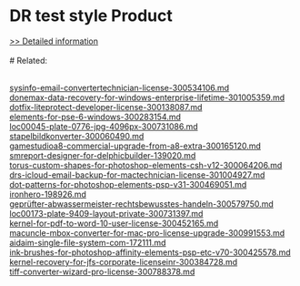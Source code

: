 # DR test style Product
[>> Detailed information](https://secure.element5.com/esales/product.html?productid=300736884&affiliateid=200057808)<br/><br/># Related:

<br />[sysinfo-email-convertertechnician-license-300534106.md](https://github.com/downloadplanet/downloadplanet/blob/main/sysinfo-email-convertertechnician-license-300534106.md)<br />[donemax-data-recovery-for-windows-enterprise-lifetime-301005359.md](https://github.com/downloadplanet/downloadplanet/blob/main/donemax-data-recovery-for-windows-enterprise-lifetime-301005359.md)<br />[dotfix-liteprotect-developer-license-300138087.md](https://github.com/downloadplanet/downloadplanet/blob/main/dotfix-liteprotect-developer-license-300138087.md)<br />[elements-for-pse-6-windows-300283154.md](https://github.com/downloadplanet/downloadplanet/blob/main/elements-for-pse-6-windows-300283154.md)<br />[loc00045-plate-0776-jpg-4096px-300731086.md](https://github.com/downloadplanet/downloadplanet/blob/main/loc00045-plate-0776-jpg-4096px-300731086.md)<br />[stapelbildkonverter-300060490.md](https://github.com/downloadplanet/downloadplanet/blob/main/stapelbildkonverter-300060490.md)<br />[gamestudioa8-commercial-upgrade-from-a8-extra-300165120.md](https://github.com/downloadplanet/downloadplanet/blob/main/gamestudioa8-commercial-upgrade-from-a8-extra-300165120.md)<br />[smreport-designer-for-delphicbuilder-139020.md](https://github.com/downloadplanet/downloadplanet/blob/main/smreport-designer-for-delphicbuilder-139020.md)<br />[torus-custom-shapes-for-photoshop-elements-csh-v12-300064206.md](https://github.com/downloadplanet/downloadplanet/blob/main/torus-custom-shapes-for-photoshop-elements-csh-v12-300064206.md)<br />[drs-icloud-email-backup-for-mactechnician-license-301004927.md](https://github.com/downloadplanet/downloadplanet/blob/main/drs-icloud-email-backup-for-mactechnician-license-301004927.md)<br />[dot-patterns-for-photoshop-elements-psp-v31-300469051.md](https://github.com/downloadplanet/downloadplanet/blob/main/dot-patterns-for-photoshop-elements-psp-v31-300469051.md)<br />[ironhero-198926.md](https://github.com/downloadplanet/downloadplanet/blob/main/ironhero-198926.md)<br />[geprüfter-abwassermeister-rechtsbewusstes-handeln-300579750.md](https://github.com/downloadplanet/downloadplanet/blob/main/geprüfter-abwassermeister-rechtsbewusstes-handeln-300579750.md)<br />[loc00173-plate-9409-layout-private-300731397.md](https://github.com/downloadplanet/downloadplanet/blob/main/loc00173-plate-9409-layout-private-300731397.md)<br />[kernel-for-pdf-to-word-10-user-license-300452165.md](https://github.com/downloadplanet/downloadplanet/blob/main/kernel-for-pdf-to-word-10-user-license-300452165.md)<br />[macuncle-mbox-converter-for-mac-pro-license-upgrade-300991553.md](https://github.com/downloadplanet/downloadplanet/blob/main/macuncle-mbox-converter-for-mac-pro-license-upgrade-300991553.md)<br />[aidaim-single-file-system-com-172111.md](https://github.com/downloadplanet/downloadplanet/blob/main/aidaim-single-file-system-com-172111.md)<br />[ink-brushes-for-photoshop-affinity-elements-psp-etc-v70-300425578.md](https://github.com/downloadplanet/downloadplanet/blob/main/ink-brushes-for-photoshop-affinity-elements-psp-etc-v70-300425578.md)<br />[kernel-recovery-for-jfs-corporate-licenseinr-300384728.md](https://github.com/downloadplanet/downloadplanet/blob/main/kernel-recovery-for-jfs-corporate-licenseinr-300384728.md)<br />[tiff-converter-wizard-pro-license-300788378.md](https://github.com/downloadplanet/downloadplanet/blob/main/tiff-converter-wizard-pro-license-300788378.md)